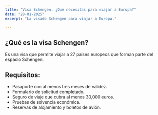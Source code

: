 ```yaml
---
title: "Visa Schengen: ¿Qué necesitas para viajar a Europa?"
date: "28-01-2025"
excerpt: "La visado Schengen para viajar a Europa."

---
```


## ¿Qué es la visa Schengen?

Es una visa que permite viajar a 27 países europeos que forman parte del espacio Schengen.

## Requisitos:
- Pasaporte con al menos tres meses de validez.
- Formulario de solicitud completado.
- Seguro de viaje que cubra al menos 30,000 euros.
- Pruebas de solvencia económica.
- Reservas de alojamiento y boletos de avión.